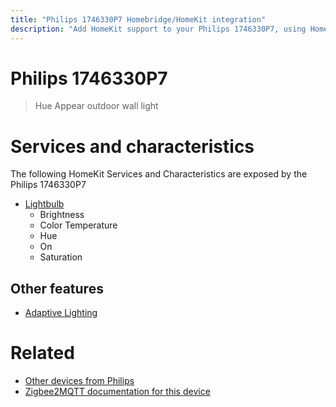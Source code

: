 ```yaml
---
title: "Philips 1746330P7 Homebridge/HomeKit integration"
description: "Add HomeKit support to your Philips 1746330P7, using Homebridge, Zigbee2MQTT and homebridge-z2m."
---
```

<!---
This file has been GENERATED using src/docgen/docgen.ts
DO NOT EDIT THIS FILE MANUALLY!
-->
# Philips 1746330P7
> Hue Appear outdoor wall light


# Services and characteristics
The following HomeKit Services and Characteristics are exposed by
the Philips 1746330P7

* [Lightbulb](../../light.md)
  * Brightness
  * Color Temperature
  * Hue
  * On
  * Saturation


## Other features
* [Adaptive Lighting](../../light.md)


# Related
* [Other devices from Philips](../index.md#philips)
* [Zigbee2MQTT documentation for this device](https://www.zigbee2mqtt.io/devices/1746330P7.html)